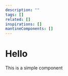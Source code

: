 ```yaml
---
description: ""
tags: []
related: []
inspirations: []
mantineComponents: []
---
```


# Hello

This is a simple component
